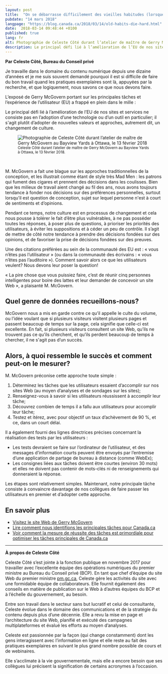 ```yaml
---
layout: post
title:  "On se débarrasse difficilement des vieilles habitudes (lorsque les sentiments font obstacle)"
pubdate: "14 mars 2018"
langpage: "https://blog.canada.ca/2018/03/14/old-habits-die-hard.html"
date:  2018-03-14 09:48:44 +0100
published: true
lang: fr
alt: Photographie de Celeste Côté durant l’atelier de maître de Gerry McGovern au Bayview Yards à Ottawa, le 13 février 2018
description: Le principal défi lié à l’amélioration de l’EU de nos sites et services ne consiste pas en l’adoption d’une technologie ou d’un outil en particulier; il s'agit plutôt d’adopter de nouvelles valeurs et approches, autrement dit, un changement de culture.
---
```


<b>Par Celeste Côté, Bureau du Conseil privé</b>

Je travaille dans le domaine du contenu numérique depuis une dizaine d’années et je me suis souvent demandé pourquoi il est si difficile de faire du bon travail quand les pratiques exemplaires sont là, appuyées par la recherche, et que logiquement, nous savons ce que nous devons faire.

L’exposé de Gerry McGovern portant sur les principales tâches et l’expérience de l’utilisateur (EU) a frappé en plein dans le mille :

Le principal défi lié à l’amélioration de l’EU de nos sites et services ne consiste pas en l’adoption d’une technologie ou d’un outil en particulier; il s'agit plutôt d’adopter de nouvelles valeurs et approches, autrement dit, un changement de culture.

<figure>
<img class="img-responsive" alt="Photographie de Celeste Côté durant l’atelier de maître de Gerry McGovern au Bayview Yards à Ottawa, le 13 février 2018" src="{{ site.baseurl }}/{{ page.lang }}/images/gerry-week/4031_03_18_-_Tue_DTO_Crowd_TW_e.png">
<figcaption><small>Celeste Côté durant l’atelier de maître de Gerry McGovern au Bayview Yards à Ottawa, le 13 février 2018.</small></figcaption>
</figure><br>

M. McGovern a fait une blague sur les approches traditionnelles de la conception, et les illustrait comme étant de style très Mad Men : les patrons qui fument des cigares et prennent des décisions dans les coulisses. Bien que les milieux de travail aient changé au fil des ans, nous avons toujours tendance à fonder nos décisions sur des préférences personnelles, surtout lorsqu’il est question de conception, sujet sur lequel personne n'est à court de sentiments et d’opinions.

Pendant ce temps, notre culture est en processus de changement et cela nous pousse à tolérer le fait d’être plus vulnérables, à ne pas posséder toutes les réponses, à poser plus de questions, à prioriser les priorités des utilisateurs, à éviter les suppositions et à céder un peu de contrôle. Il s’agit de mettre de côté notre tendance à prendre des décisions fondées sur des opinions, et de favoriser la prise de décisions fondées sur des preuves.

Une des citations préférées au sein de la communauté des EU est : « vous n’êtes pas l’utilisateur » (ou dans la communauté des écrivains : « vous n’êtes pas l’auditoire »). Comment savoir alors ce que les utilisateurs veulent? Nous devons leur poser la question!

« La pire chose que vous puissiez faire, c’est de réunir cinq personnes intelligentes pour boire des lattes et leur demander de concevoir un site Web », a plaisanté M. McGovern.

## Quel genre de données recueillons-nous?

McGovern nous a mis en garde contre ce qu’il appelle le culte du volume, ou l’idée voulant que si plusieurs visiteurs visitent plusieurs pages et passent beaucoup de temps sur la page, cela signifie que celle-ci est excellente. En fait, si plusieurs visiteurs consultent un site Web, qu’ils ne trouvent pas ce qu’ils cherchent, et qu’ils perdent beaucoup de temps à chercher, il ne s'agit pas d’un succès.

## Alors, à quoi ressemble le succès et comment peut-on le mesurer?

M. McGovern préconise cette approche toute simple :

1.	Déterminez les tâches que les utilisateurs essaient d’accomplir sur nos sites Web (au moyen d’analyses et de sondages sur les sites);
2.	Renseignez-vous à savoir si les utilisateurs réussissent à accomplir leur tâche;
3.	Découvrez combien de temps il a fallu aux utilisateurs pour accomplir leur tâche;
4.	Testez et itérez, avec pour objectif un taux d’achèvement de 90 %, et ce, dans un court délai.

Il a également fourni des lignes directrices précises concernant la réalisation des tests par les utilisateurs :

-	Les tests devraient se faire sur l’ordinateur de l’utilisateur, et des messages d’information courts peuvent être envoyés par l’entremise d’une application de partage de bureau à distance (comme WebEx);
-	Les consignes liées aux tâches doivent être courtes (environ 30 mots) et elles ne doivent pas contenir de mots-clés ni de renseignements qui donneraient la réponse.

Les étapes sont relativement simples. Maintenant, notre principale tâche consiste à convaincre davantage de nos collègues de faire passer les utilisateurs en premier et d’adopter cette approche.

## En savoir plus

- [Visitez le site Web de Gerry McGovern](http://www.gerrymcgovern.com/)
- [Lire comment nous identifions les principales tâches pour Canada.ca](https://blogue.canada.ca/2017/12/11/100-taches-du-gc.html)
- [Voir comment la mesure de réussite des tâches est primordiale pour optimiser les tâches principales de Canada.ca](https://blogue.canada.ca/2017/12/12/apercu-d-optimisation.html)

<hr>

<b>À propos de Celeste Côté</b>

Celeste Côté s’est jointe à la fonction publique en novembre 2017 pour travailler avec l’excellente équipe des opérations numériques du premier ministre au Bureau du Conseil privé (BCP). En tant que chef d’équipe du site Web du premier ministre [pm.gc.ca](<http://pm.gc.ca>), Celeste gère les activités du site avec une formidable équipe de collaborateurs. Elle fournit également des conseils en matière de publication sur le Web à d’autres équipes du BCP et à l’échelle du gouvernement, au besoin.

Entre son travail dans le secteur sans but lucratif et celui de consultante, Celeste évolue dans le domaine des communications et de la stratégie du contenu depuis plus d’une décennie. Elle a revu la mise en page et l’architecture du site Web, planifié et exécuté des campagnes multiplateformes et évalué les efforts au moyen d’analyses.

Celeste est passionnée par la façon (qui change constamment) dont les gens interagissent avec l’information en ligne et elle reste au fait des pratiques exemplaires en suivant le plus grand nombre possible de cours et de webinaires.

Elle s’acclimate à la vie gouvernementale, mais elle a encore besoin que ses collègues lui précisent la signification de certains acronymes à l’occasion.
